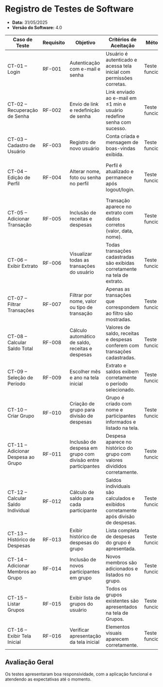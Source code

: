 # Registro de Testes de Software

* **Data:** 31/05/2025
* **Versão do Software:** 4.0

| Caso de Teste                      | Requisito | Objetivo                                                     | Critérios de Aceitação                                                              | Método          | Resultado | 
| ---------------------------------- | --------- | ------------------------------------------------------------ | ----------------------------------------------------------------------------------- | --------------- | --------- | 
| CT-01 – Login                      | RF-001    | Autenticação com e-mail e senha                              | Usuário é autenticado e acessa tela inicial com permissões corretas.                | Teste funcional | O usuário consegue fazer login.|             
| CT-02 – Recuperação de Senha       | RF-002    | Envio de link e redefinição de senha                         | Link enviado ao e-mail em ≤1 min e usuário redefine senha com sucesso.              | Teste funcional |   O usuário consegue recupear senha. |             
| CT-03 – Cadastro de Usuário        | RF-003    | Registro de novo usuário                                     | Conta criada e mensagem de boas-vindas exibida.                                     | Teste funcional |   O usuário consegue se cadastrar.          |             
| CT-04 – Edição de Perfil           | RF-004    | Alterar nome, foto ou senha no perfil                        | Perfil é atualizado e permanece após logout/login.                                  | Teste funcional |  O usuário consegue modificar e salvar as alterações no perfil. |           
| CT-05 – Adicionar Transação        | RF-005    | Inclusão de receitas e despesas                              | Transação aparece no extrato com dados corretos (valor, data, nome).                | Teste funcional |     O usuário consegue adicionar transações.      |             
| CT-06 – Exibir Extrato             | RF-006    | Visualizar todas as transações do usuário                    | Todas transações cadastradas são exibidas corretamente na tela de extrato.          | Teste funcional |   O usuário consegue visualizar o extrato.   |             
| CT-07 – Filtrar Transações         | RF-007    | Filtrar por nome, valor ou tipo de transação                 | Apenas as transações que correspondem ao filtro são mostradas.                      | Teste funcional |  O usuário consegue filtrar as transações.  |            
| CT-08 – Calcular Saldo Total       | RF-008    | Cálculo automático de saldo, receitas e despesas             | Valores de saldo, receitas e despesas conferem com transações cadastradas.          | Teste funcional | O usuário visualiza corretamente. |             
| CT-09 – Seleção de Período         | RF-009    | Escolher mês e ano na tela inicial                           | Extrato e saldos exibem corretamente o período selecionado.                         | Teste funcional |  O usuário consegue realizar a ação.  |             
| CT-10 – Criar Grupo                | RF-010    | Criação de grupo para divisão de despesas                    | Grupo é criado com nome e participantes informados e listado na tela.               | Teste funcional |    O usuário consegue criar grupos.         |             
| CT-11 – Adicionar Despesa ao Grupo | RF-011    | Inclusão de despesa em grupo com divisão entre participantes | Despesa aparece no histórico do grupo com valores divididos corretamente.           | Teste funcional |  O usuário consegue adicionar despesas ao grupo.          |             
| CT-12 – Calcular Saldo Individual  | RF-012    | Cálculo de saldo para cada participante                      | Saldos individuais são calculados e exibidos corretamente após divisão de despesas. | Teste funcional |   Responsivo.        |            
| CT-13 – Histórico de Despesas      | RF-013    | Exibir histórico de despesas do grupo                        | Lista completa de despesas do grupo é apresentada.                                  | Teste funcional |    O usuário visualiza corretamente.        |             
| CT-14 – Adicionar Membros ao Grupo | RF-014    | Inclusão de novos participantes em grupo                     | Novos membros são adicionados e listados no grupo.                                  | Teste funcional |   Responsivo.             |             
| CT-15 – Listar Grupos              | RF-015    | Exibir lista de grupos do usuário                            | Todos os grupos existentes são apresentados na tela de Grupos.                      | Teste funcional |   O usuário visualiza corretamente.        |             
| CT-16 – Exibir Tela Inicial        | RF-016    | Verificar apresentação da tela inicial                       | Elementos visuais aparecem corretamente.     | Teste funcional |   O usuário visualiza corretamente.         |             


## Avaliação Geral

Os testes apresentaram boa responsividade, com a aplicação funcional e atendendo as expectativas até o momento.
